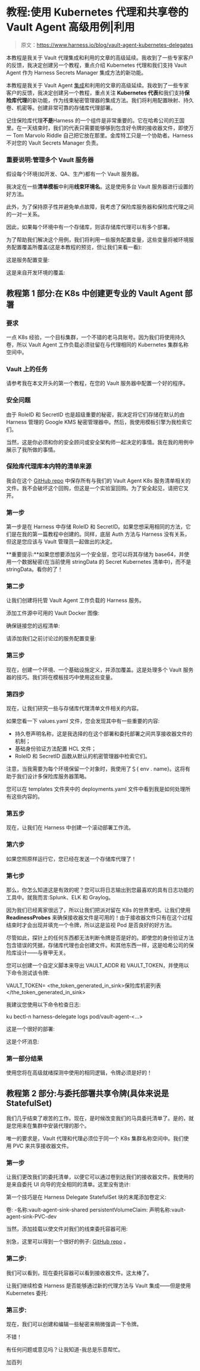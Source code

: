 # 教程:使用 Kubernetes 代理和共享卷的 Vault Agent 高级用例|利用

> 原文：<https://www.harness.io/blog/vault-agent-kubernetes-delegates>

本教程是我关于 Vault 代理集成和利用的文章的高级延续。我收到了一些专家客户的反馈，我决定创建另一个教程，重点介绍 Kubernetes 代理和我们支持 Vault Agent 作为 Harness Secrets Manager 集成方法的新功能。

本教程是我关于 Vault Agent [集成](https://harness.io/blog/devops/vault-agent-secrets-management/)和利用的文章的高级延续。我收到了一些专家客户的反馈，我决定创建另一个教程，重点关注 **Kubernetes 代表**和我们支持**保险库代理**的新功能，作为线束秘密管理器的集成方法。我们将利用配置映射、持久卷、机密等。创建非常可靠的存储库代理部署。

记住保险库代理**不是**Harness 的一个组件是非常重要的。它在哈希公司的王国里。在一天结束时，我们的代表只需要能够够到包含好令牌的接收器文件，即使万一 Tom Marvolo Riddle 自己把它放在那里。金库特工只是一个协助者。Harness 不对您的 Vault Secrets Manager 负责。

### 重要说明:管理多个 Vault 服务器

假设每个环境(如开发、QA、生产)都有一个 Vault 服务器。

我决定在一些**清单模板**中利用**线束环境名**。这是使用多台 Vault 服务器进行设置的好方法。

此外，为了保持原子性并避免单点故障，我考虑了保险库服务器和保险库代理之间的一对一关系。

因此，如果每个环境中有一个存储库，则该存储库代理可以有多个部署。

为了帮助我们解决这个用例，我们将利用一些服务配置变量，这些变量将被环境服务配置覆盖所覆盖(这是本教程的预览，但让我们来看一看):

这是服务配置变量:

这是来自开发环境的覆盖:

## 教程第 1 部分:在 K8s 中创建更专业的 Vault Agent 部署

### 要求

一点 K8s 经验，一个目标集群，一个不错的老马具账号。因为我们将使用持久卷，所以 Vault Agent 工作负载必须驻留在与代理相同的 Kubernetes 集群名称空间中。

### Vault 上的任务

请参考我在本文开头的第一个教程，在您的 Vault 服务器中配置一个好的程序。

### 安全问题

由于 RoleID 和 SecretID 也是超级重要的秘密，我决定将它们存储在默认的由 Harness 管理的 Google KMS 秘密管理器中。然后，我使用模板引擎为我检索它们。

当然，这是你必须和你的安全顾问或安全架构师一起决定的事情。我在我的用例中展示了我所做的事情。

### 保险库代理库本内特的清单来源

我会在这个 [GitHub repo](https://github.com/gacerioni/vault-agent-kubernetes) 中保存所有与我们的 Vault Agent K8s 服务清单相关的文件。我不会破坏这个回购，但这是一个实验室回购。为了安全起见，请把它叉开。

### 第一步

第一步是在 Harness 中存储 RoleID 和 SecretID。如果您想采用相同的方法，它们是在我的第一篇教程中创建的。同样，底层 Auth 方法与 Harness 没有关系，但这是您应该与 Vault 管理员一起做出的决定。

**重要提示:**如果您想要添加另一个安全层，您可以将其存储为 base64，并使用一个数据秘密(在当前使用 stringData 的 Secret Kubernetes 清单中)，而不是 stringData。看你的了！

### 第二步

让我们创建将托管 Vault Agent 工作负载的 Harness 服务。

添加工件源中可用的 Vault Docker 图像:

确保链接您的远程清单:

请添加我们之前讨论过的服务配置变量:

### 第三步

现在，创建一个环境、一个基础设施定义，并添加覆盖。这是处理多个 Vault 服务器的技巧。我们将在模板技巧中使用这些变量。

### 第四步

现在，让我们研究一些与存储库代理清单文件相关的内容。

如果您看一下 values.yaml 文件，您会发现其中有一些重要的内容:

*   持久卷声明名称，这是我选择的在这个部署和委托部署之间共享接收器文件的机制；
*   基础身份验证方法配置 HCL 文件；
*   RoleID 和 SecretID 函数从默认的机密管理器中检索它们。

注意，当我需要为每个环境保留一个对象时，我使用了＄{ env . name}。这将有助于我们设计多保险库服务器策略。

您可以在 templates 文件夹中的 deployments.yaml 文件中看到我是如何处理所有这些内容的。

### 第五步

现在，让我们在 Harness 中创建一个滚动部署工作流。

### 第六步

如果您照原样运行它，您已经在发送一个存储库代理了！

### 第七步

那么，你怎么知道这是有效的呢？您可以将日志输出到您最喜欢的具有日志功能的工具中。就我而言:Splunk、ELK 和 Graylog。

因为我们已经离家很远了，所以让我们把派对留在 K8s 的世界里吧。让我们使用 **ReadinessProbes** 来确保接收器文件是可用的！由于接收器文件只有在这个过程结束时才会出现并填充一个令牌，所以这是监视 Pod 是否良好的好方法。

尽管如此，探针上的任何东西都无法判断令牌是否是好的。即使您的身份验证方法包含错误的凭据，存储库代理也会创建文件。和其他东西一样，这是哈希公司的保险库设计——与脊甲无关。

您可以创建一个自定义脚本来导出 VAULT_ADDR 和 VAULT_TOKEN，并使用以下命令测试该令牌:

VAULT_TOKEN= <the_token_generated_in_sink>保险库机密列表</the_token_generated_in_sink> 

我建议您使用以下命令检查日志:

ku bectl-n harness-delegate logs pod/vault-agent-<...>

这是一个很好的部署:

这是个坏消息:

### 第一部分结果

使用您将在高级就绪探测中使用的相同逻辑，令牌必须是好的！

## 教程第 2 部分:与委托部署共享令牌(具体来说是 StatefulSet)

我们几乎结束了艰苦的工作。现在，是时候改变我们的马具委托清单了。是的，就是您用来在集群中安装代理的那个。

唯一的要求是，Vault 代理和代理必须位于同一个 K8s 集群名称空间中。我们使用 PVC 来共享接收器文件。

### 第一步

让我们更改我们的委托清单，以便它可以通过卷到达我们的接收器文件。我使用的是来自委托 UI 向导的完全相同的清单。这里没有诡计:

第一个技巧是在 Harness Delegate StatefulSet 块的末尾添加卷定义:

卷:
-名称:vault-agent-sink-shared
persistentVolumeClaim:
声明名称:vault-agent-sink-PVC-dev

当然，添加挂载以使文件对我们的线束委托容器可用:

别急，这里可以得到一个很好的例子: [GitHub repo](https://github.com/gacerioni/vault-agent-kubernetes/blob/main/EXAMPLE-harness-delegate-with-vault-agent-mountpoint/harness-delegate.yaml) 。

### 第二步:

我们可以看到，现在委托容器可以看到接收器文件。这太棒了。

让我们继续检查 Harness 是否能够通过新的代理方法与 Vault 集成——但是使用 Kubernetes 委托:

### 第三步:

现在，我们可以创建和编辑一些秘密来稍微强调一下令牌。

不错！

有任何问题或意见吗？让我知道-我总是乐意帮忙。

加百列